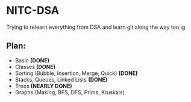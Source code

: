 # NITC-DSA
Trying to relearn everything from DSA and learn git along the way too ig

## Plan:
- Basic **(DONE)**
- Classes **(DONE)**
- Sorting (Bubble, Insertion, Merge, Quick) **(DONE)**
- Stacks, Queues, Linked Lists **(DONE)**
- Trees **(NEARLY DONE)**
- Graphs (Making, BFS, DFS, Prims, Kruskals)